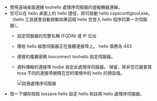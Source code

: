 * 使用遠端桌面連線 toohello 處理序伺服器的虛擬機器連線。
* 您可以在 hello 桌面上的 hello 捷徑，即可啟動 hello cspsconfigtool.exe。 （hello 工具就會自動啟動如果這個 hello 您登入 hello 程序的第一次伺服器）。
  - 設定伺服器的完整名稱 (FQDN) 或 IP 位址
  - 哪些 hello 組態伺服器正在接聽連接埠上。 hello 值應為 443
  - 連接的複雜密碼 tooconnect toohello 設定伺服器。
  - 資料傳輸的連接埠 toobe 設定此處理序伺服器。 保留，除非您已變更其 tooa 不同的連接埠號碼在您的環境中的 hello 的預設值。

    ![註冊處理序伺服器](./media/site-recovery-vmware-register-process-server/register-ps.png)
* 按一下儲存按鈕 toosave hello 設定 hello 和註冊 hello 處理序伺服器。
